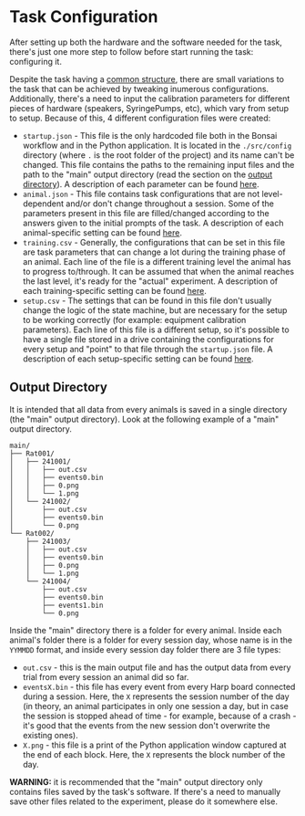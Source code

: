 # Task Configuration

After setting up both the hardware and the software needed for the task, there's just one more step to follow before start running the task: configuring it.

Despite the task having a [common structure](../articles/state_machine/introduction.md), there are small variations to the task that can be achieved by tweaking inumerous configurations. Additionally, there's a need to input the calibration parameters for different pieces of hardware (speakers, SyringePumps, etc), which vary from setup to setup. Because of this, 4 different configuration files were created:
- `startup.json` - This file is the only hardcoded file both in the Bonsai workflow and in the Python application. It is located in the `./src/config` directory (where `.` is the root folder of the project) and its name can't be changed. This file contains the paths to the remaining input files and the path to the "main" output directory (read the section on the [output directory](#output-directory)). A description of each parameter can be found [here](../api/Parameters.StartupFile.yml).
- `animal.json` - This file contains task configurations that are not level-dependent and/or don't change throughout a session. Some of the parameters present in this file are filled/changed according to the answers given to the initial prompts of the task. A description of each animal-specific setting can be found [here](../api/Parameters.AnimalConfig.yml).
- `training.csv` - Generally, the configurations that can be set in this file are task parameters that can change a lot during the training phase of an animal. Each line of the file is a different training level the animal has to progress to/through. It can be assumed that when the animal reaches the last level, it's ready for the "actual" experiment. A description of each training-specific setting can be found [here](../api/Parameters.TrainingConfig.yml).
- `setup.csv` - The settings that can be found in this file don't usually change the logic of the state machine, but are necessary for the setup to be working correctly (for example: equipment calibration parameters). Each line of this file is a different setup, so it's possible to have a single file stored in a drive containing the configurations for every setup and "point" to that file through the `startup.json` file. A description of each setup-specific setting can be found [here](../api/Parameters.SetupConfig.yml).

## Output Directory

It is intended that all data from every animals is saved in a single directory (the "main" output directory). Look at the following example of a "main" output directory.

```
main/
├── Rat001/
│   ├── 241001/
│   │   ├── out.csv
│   │   ├── events0.bin
│   │   ├── 0.png
│   │   └── 1.png
│   └── 241002/
│       ├── out.csv
│       ├── events0.bin
│       └── 0.png
└── Rat002/
    ├── 241003/
    │   ├── out.csv
    │   ├── events0.bin
    │   ├── 0.png
    │   └── 1.png
    └── 241004/
        ├── out.csv
        ├── events0.bin
        ├── events1.bin
        └── 0.png
```

Inside the "main" directory there is a folder for every animal. Inside each animal's folder there is a folder for every session day, whose name is in the `YYMMDD` format, and inside every session day folder there are 3 file types:
- `out.csv` - this is the main output file and has the output data from every trial from every session an animal did so far.
- `eventsX.bin` - this file has every event from every Harp board connected during a session. Here, the `X` represents the session number of the day (in theory, an animal participates in only one session a day, but in case the session is stopped ahead of time - for example, because of a crash - it's good that the events from the new session don't overwrite the existing ones).
- `X.png` - this file is a print of the Python application window captured at the end of each block. Here, the `X` represents the block number of the day.

**WARNING:** it is recommended that the "main" output directory only contains files saved by the task's software. If there's a need to manually save other files related to the experiment, please do it somewhere else.
